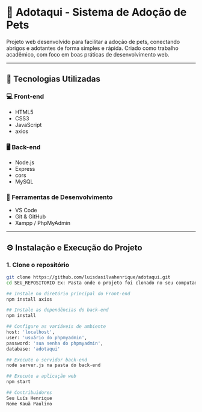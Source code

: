 # 🐾 Adotaqui - Sistema de Adoção de Pets

Projeto web desenvolvido para facilitar a adoção de pets, conectando abrigos e adotantes de forma simples e rápida. Criado como trabalho acadêmico, com foco em boas práticas de desenvolvimento web.

---

## 🚀 Tecnologias Utilizadas

### 💻 Front-end
- HTML5
- CSS3
- JavaScript
- axios

### 🖥 Back-end
- Node.js
- Express
- cors
- MySQL

### 🧰 Ferramentas de Desenvolvimento
- VS Code
- Git & GitHub
- Xampp / PhpMyAdmin
---

## ⚙️ Instalação e Execução do Projeto

### 1. Clone o repositório

```bash
git clone https://github.com/luisdasilvahenrique/adotaqui.git
cd SEU_REPOSITORIO Ex: Pasta onde o projeto foi clonado no seu computador

## Instale no diretório principal do Front-end
npm install axios

## Instale as dependências do back-end
npm install

## Configure as variáveis de ambiente
host: 'localhost',
user: 'usuário do phpmyadmin',
password: 'sua senha do phpmyadmin',
database: 'adotaqui'

## Execute o servidor back-end
node server.js na pasta do back-end

## Execute a aplicação web 
npm start

## Contribuidores
Seu Luís Henrique
Nome Kauã Paulino